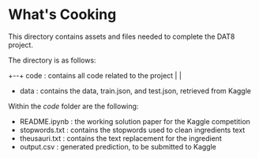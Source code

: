 
# What's Cooking

This directory contains assets and files needed to complete the DAT8 project.

The directory is as follows:

+--+ code : contains all code related to the project
   |
   |
   + data : contains the data, train.json, and test.json, retrieved from Kaggle 

Within the *code* folder are the following:

- README.ipynb : the working solution paper for the Kaggle competition
- stopwords.txt : contains the stopwords used to clean ingredients text
- theusauri.txt : contains the text replacement for the ingredient
- output.csv : generated prediction, to be submitted to Kaggle
